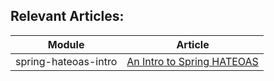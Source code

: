 ## Relevant Articles: 

Module | Article
--|--
spring-hateoas-intro | [An Intro to Spring HATEOAS](http://www.baeldung.com/spring-hateoas-tutorial)